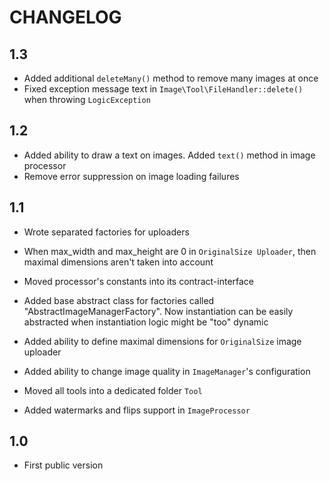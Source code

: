 CHANGELOG
=========

1.3
---

 * Added additional `deleteMany()` method to remove many images at once
 * Fixed exception message text in `Image\Tool\FileHandler::delete()` when throwing `LogicException`

1.2
---

 * Added ability to draw a text on images. Added `text()` method in image processor
 * Remove error suppression on image loading failures

1.1
---

 * Wrote separated factories for uploaders
 * When max_width and max_height are 0 in `OriginalSize Uploader`, then maximal dimensions aren't taken into account
 * Moved processor's constants into its contract-interface
 * Added base abstract class for factories called "AbstractImageManagerFactory". 
   Now instantiation can be easily abstracted when instantiation logic might be "too" dynamic
 
 * Added ability to define maximal dimensions for `OriginalSize` image uploader
 * Added ability to change image quality in `ImageManager`'s configuration
 * Moved all tools into a dedicated folder `Tool`
 * Added watermarks and flips support in `ImageProcessor`

1.0
---

 * First public version